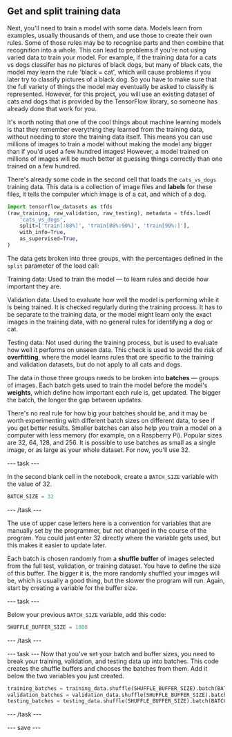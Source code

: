## Get and split training data

Next, you'll need to train a model with some data. Models learn from examples, usually thousands of them, and use those to create their own rules. Some of those rules may be to recognise parts and then combine that recognition into a whole. This can lead to problems if you're not using varied data to train your model. For example, if the training data for a cats vs dogs classifer has no pictures of black dogs, but many of black cats, the model may learn the rule 'black = cat', which will cause problems if you later try to classify pictures of a black dog. So you have to make sure that the full variety of things the model may eventually be asked to classify is represented. However, for this project, you will use an existing dataset of cats and dogs that is provided by the TensorFlow library, so someone has already done that work for you.

It's worth noting that one of the cool things about machine learning models is that they remember everything they learned from the training data, without needing to store the training data itself. This means you can use millions of images to train a model without making the model any bigger than if you'd used a few hundred images! However, a model trained on millions of images will be much better at guessing things correctly than one trained on a few hundred.

There's already some code in the second cell that loads the `cats_vs_dogs` training data. This data is a collection of image files and **labels** for these files, it tells the computer which image is of a cat, and which of a dog.

```python
import tensorflow_datasets as tfds
(raw_training, raw_validation, raw_testing), metadata = tfds.load(
    'cats_vs_dogs',
    split=['train[:80%]', 'train[80%:90%]', 'train[90%:]'],
    with_info=True,
    as_supervised=True,
)
```

The data gets broken into three groups, with the percentages defined in the `split` parameter of the load call:

Training data: Used to train the model — to learn rules and decide how important they are.

Validation data: Used to evaluate how well the model is performing while it is being trained. It is checked regularly during the training process. It has to be separate to the training data, or the model might learn only the exact images in the training data, with no general rules for identifying a dog or cat.

Testing data: Not used during the training process, but is used to evaluate how well it performs on unseen data. This check is used to avoid the risk of **overfitting**, where the model learns rules that are specific to the training and validation datasets, but do not apply to all cats and dogs.


The data in those three groups needs to be broken into **batches** — groups of images. Each batch gets used to train the model before the model's **weights**, which define how important each rule is, get updated. The bigger the batch, the longer the gap between updates. 

There's no real rule for how big your batches should be, and it may be worth experimenting with different batch sizes on different data, to see if you get better results. Smaller batches can also help you train a model on a computer with less memory (for example, on a Raspberry Pi). Popular sizes are 32, 64, 128, and 256. It is possible to use batches as small as a single image, or as large as your whole dataset. For now, you'll use 32.

--- task ---

In the second blank cell in the notebook, create a `BATCH_SIZE` variable with the value of 32. 

```python
BATCH_SIZE = 32
```

--- /task ---

The use of upper case letters here is a convention for variables that are manually set by the programmer, but not changed in the course of the program. You could just enter 32 directly where the variable gets used, but this makes it easier to update later.

Each batch is chosen randomly from a **shuffle buffer** of images selected from the full test, validation, or training dataset. You have to define the size of this buffer. The bigger it is, the more randomly shuffled your images will be, which is usually a good thing, but the slower the program will run. Again, start by creating a variable for the buffer size.

--- task ---

Below your previous `BATCH_SIZE` variable, add this code:

```python
SHUFFLE_BUFFER_SIZE = 1000
```

--- /task ---

--- task ---
Now that you've set your batch and buffer sizes, you need to break your training, validation, and testing data up into batches. This code creates the shuffle buffers and chooses the batches from them. Add it below the two variables you just created.

```python
training_batches = training_data.shuffle(SHUFFLE_BUFFER_SIZE).batch(BATCH_SIZE)
validation_batches = validation_data.shuffle(SHUFFLE_BUFFER_SIZE).batch(BATCH_SIZE)
testing_batches = testing_data.shuffle(SHUFFLE_BUFFER_SIZE).batch(BATCH_SIZE)
```


--- /task ---

--- save ---
